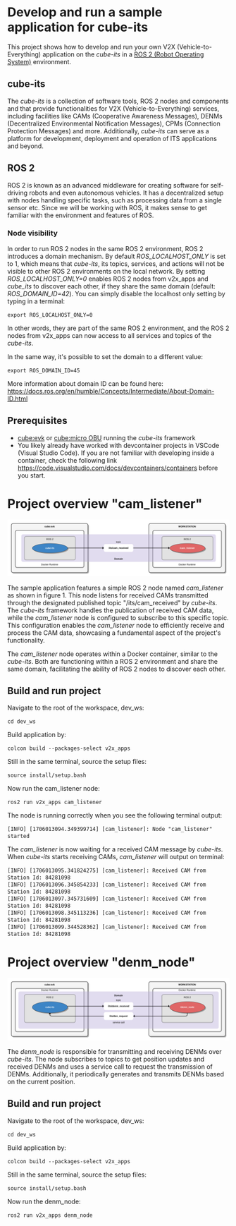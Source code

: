 # Develop and run a sample application for cube-its

This project shows how to develop and run your own V2X (Vehicle-to-Everything) application on the *cube-its* in a [ROS 2 (Robot Operating System)](https://www.ros.org/) environment.

## cube-its

The *cube-its* is a collection of software tools, ROS 2 nodes and components and that provide functionalities for V2X (Vehicle-to-Everything) services, including facilities like CAMs (Cooperative Awareness Messages), DENMs (Decentralized Environmental Notification Messages), CPMs (Connection Protection Messages) and more. Additionally, *cube-its* can serve as a platform for development, deployment and operation of ITS applications and beyond.

## ROS 2

ROS 2 is known as an advanced middleware for creating software for self-driving robots and even autonomous vehicles. It has a decentralized setup with nodes handling specific tasks, such as processing data from a single sensor etc. Since we will be working with ROS, it makes sense to get familiar with the environment and features of ROS.

### Node visibility 
In order to run ROS 2 nodes in the same ROS 2 environment, ROS 2 introduces a domain mechanism.
By default *ROS_LOCALHOST_ONLY* is set to 1, which means that *cube-its*, its topics, services, and actions will not be visible to other ROS 2 environments on the local network. 
By setting *ROS_LOCALHOST_ONLY=0* enables ROS 2 nodes from v2x_apps and *cube_its* to discover each other, if they share the same domain (default: *ROS_DOMAIN_ID=42*).
You can simply disable the localhost only setting by typing in a terminal: 

```
export ROS_LOCALHOST_ONLY=0
```

In other words, they are part of the same ROS 2 environment, and the ROS 2 nodes from v2x_apps can now access to all services and topics of the *cube-its*.

In the same way, it's possible to set the domain to a different value:

```
export ROS_DOMAIN_ID=45
```

More information about domain ID can be found here: https://docs.ros.org/en/humble/Concepts/Intermediate/About-Domain-ID.html

## Prerequisites
- [cube:evk](https://www.nfiniity.com/#portfolio) or [cube:micro OBU](https://www.nfiniity.com/#portfolio) running the *cube-its* framework
- You likely already have worked with devcontainer projects in VSCode (Visual Studio Code). If you are not familiar with developing inside a container, check the following link https://code.visualstudio.com/docs/devcontainers/containers before you start.
  
# Project overview "cam_listener"

![Figure 1 - Project overview](images/cam_listener.png)

The sample application features a simple ROS 2 node named *cam_listener* as shown in figure 1. This node listens for received CAMs transmitted through the designated published topic "/its/cam_received" by *cube-its*. The *cube-its* framework handles the publication of received CAM data, while the *cam_listener* node is configured to subscribe to this specific topic. This configuration enables the *cam_listener* node to efficiently receive and process the CAM data, showcasing a fundamental aspect of the project's functionality.

The *cam_listener* node operates within a Docker container, similar to the *cube-its*. Both are functioning within a ROS 2 environment and share the same domain, facilitating the ability of ROS 2 nodes to discover each other.

## Build and run project

Navigate to the root of the workspace, dev_ws:

```
cd dev_ws
```

Build application by:

```
colcon build --packages-select v2x_apps
```

Still in the same terminal, source the setup files:

```
source install/setup.bash
```

Now run the cam_listener node:

```
ros2 run v2x_apps cam_listener
```


The node is running correctly when you see the following terminal output:

```
[INFO] [1706013094.349399714] [cam_listener]: Node "cam_listener" started
```

The *cam_listener* is now waiting for a received CAM message by *cube-its*. 
When *cube-its* starts receiving CAMs, *cam_listener* will output on terminal:

```
[INFO] [1706013095.341824275] [cam_listener]: Received CAM from Station Id: 84281098
[INFO] [1706013096.345854233] [cam_listener]: Received CAM from Station Id: 84281098
[INFO] [1706013097.345731609] [cam_listener]: Received CAM from Station Id: 84281098
[INFO] [1706013098.345113236] [cam_listener]: Received CAM from Station Id: 84281098
[INFO] [1706013099.344528362] [cam_listener]: Received CAM from Station Id: 84281098
```
# Project overview "denm_node"

![Figure 2 - Project overview](images/denm_node.png)

The *denm_node* is responsible for transmitting and receiving DENMs over *cube-its*. 
The node subscribes to topics to get position updates and received DENMs and uses a service call to request the transmission of DENMs. 
Additionally, it periodically generates and transmits DENMs based on the current position.

## Build and run project

Navigate to the root of the workspace, dev_ws:

```
cd dev_ws
```

Build application by:

```
colcon build --packages-select v2x_apps
```

Still in the same terminal, source the setup files:

```
source install/setup.bash
```

Now run the denm_node:

```
ros2 run v2x_apps denm_node
```
